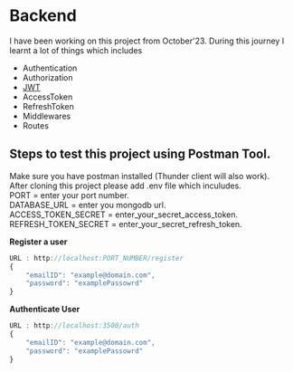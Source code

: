 # Backend

I have been working on this project from October'23. During this journey I learnt a lot of things which includes

- Authentication
- Authorization
- [JWT](https://jwt.io/)
- AccessToken
- RefreshToken
- Middlewares
- Routes

## Steps to test this project using Postman Tool.

Make sure you have postman installed (Thunder client will also work).  
After cloning this project please add .env file which inculudes.  
PORT = enter your port number.  
DATABASE_URL = enter you mongodb url.  
ACCESS_TOKEN_SECRET = enter_your_secret_access_token.  
REFRESH_TOKEN_SECRET = enter_your_secret_refresh_token.

**Register a user**
```javascript
URL : http://localhost:PORT_NUMBER/register
{
    "emailID": "example@domain.com",
    "password": "examplePassowrd"
}
```

**Authenticate User**
```javascript
URL : http://localhost:3500/auth
{
    "emailID": "example@domain.com",
    "password": "examplePassowrd"
}
```